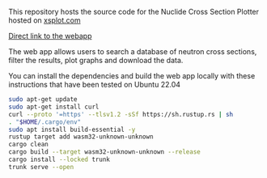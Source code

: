This repository hosts the source code for the Nuclide Cross Section Plotter hosted on [xsplot.com](https://xsplot.com)

[Direct link to the webapp](https://openmc-data-storage.github.io/nuclide_cross_section_plotter.rs/index.html)

The web app allows users to search a database of neutron cross sections, filter the results, plot graphs and download the data.

You can install the dependencies and build the web app locally with these instructions that have been tested on Ubuntu 22.04
```bash
sudo apt-get update
sudo apt-get install curl
curl --proto '=https' --tlsv1.2 -sSf https://sh.rustup.rs | sh
. "$HOME/.cargo/env"
sudo apt install build-essential -y
rustup target add wasm32-unknown-unknown
cargo clean
cargo build --target wasm32-unknown-unknown --release
cargo install --locked trunk
trunk serve --open
```
